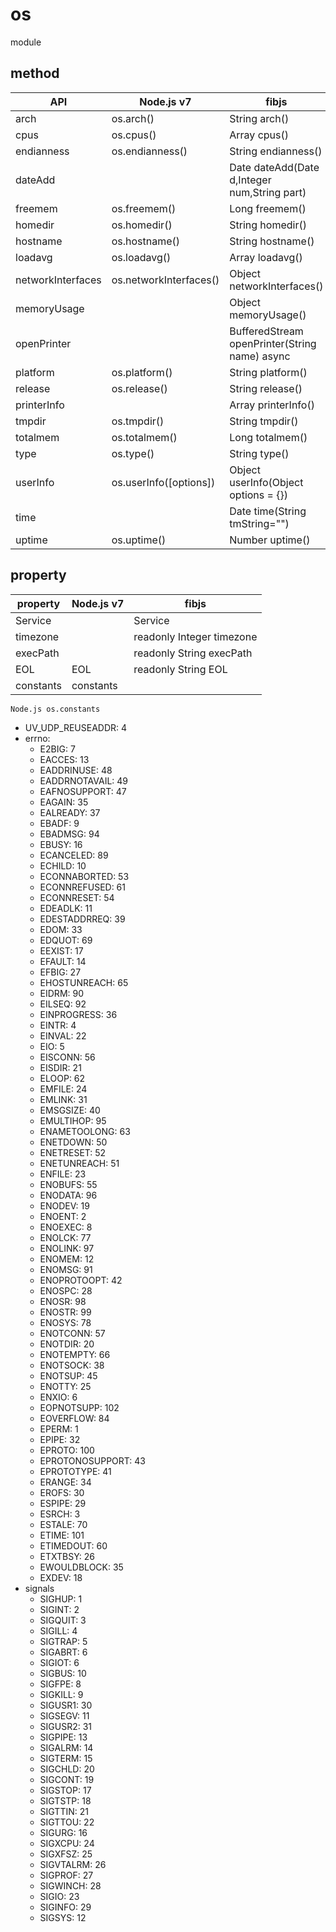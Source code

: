 # os

module

## method

|       API         |       Node.js v7       |                   fibjs                       |
|-------------------|------------------------|-----------------------------------------------|
| arch              | os.arch()              | String arch()                                 |
| cpus              | os.cpus()              | Array cpus()                                  |
| endianness        | os.endianness()        | String endianness()                           |
| dateAdd           |                        | Date dateAdd(Date d,Integer num,String part)  |
| freemem           | os.freemem()           | Long freemem()                                |
| homedir           | os.homedir()           | String homedir()                              |
| hostname          | os.hostname()          | String hostname()                             |
| loadavg           | os.loadavg()           | Array loadavg()                               |
| networkInterfaces | os.networkInterfaces() | Object networkInterfaces()                    |
| memoryUsage       |                        | Object memoryUsage()                          |
| openPrinter       |                        | BufferedStream openPrinter(String name) async |
| platform          | os.platform()          | String platform()                             |
| release           | os.release()           | String release()                              |
| printerInfo       |                        | Array printerInfo()                           |
| tmpdir            | os.tmpdir()            | String tmpdir()                               |
| totalmem          | os.totalmem()          | Long totalmem()                               |
| type              | os.type()              | String type()                                 |
| userInfo          | os.userInfo([options]) | Object userInfo(Object options = {})          |
| time              |                        | Date time(String tmString="")                 |
| uptime            | os.uptime()            | Number uptime()                               |

## property

| property | Node.js v7 |            fibjs            |
|----------|------------|-----------------------------|
|Service   |            | Service                     |
|timezone  |            | readonly Integer timezone   |
|execPath  |            | readonly String execPath    |
|EOL       | EOL        | readonly String EOL         |
|constants | constants  |                             |

`Node.js os.constants`

- UV_UDP_REUSEADDR: 4
- errno:
  - E2BIG: 7
  - EACCES: 13
  - EADDRINUSE: 48
  - EADDRNOTAVAIL: 49
  - EAFNOSUPPORT: 47
  - EAGAIN: 35
  - EALREADY: 37
  - EBADF: 9
  - EBADMSG: 94
  - EBUSY: 16
  - ECANCELED: 89
  - ECHILD: 10
  - ECONNABORTED: 53
  - ECONNREFUSED: 61
  - ECONNRESET: 54
  - EDEADLK: 11
  - EDESTADDRREQ: 39
  - EDOM: 33
  - EDQUOT: 69
  - EEXIST: 17
  - EFAULT: 14
  - EFBIG: 27
  - EHOSTUNREACH: 65
  - EIDRM: 90
  - EILSEQ: 92
  - EINPROGRESS: 36
  - EINTR: 4
  - EINVAL: 22
  - EIO: 5
  - EISCONN: 56
  - EISDIR: 21
  - ELOOP: 62
  - EMFILE: 24
  - EMLINK: 31
  - EMSGSIZE: 40
  - EMULTIHOP: 95
  - ENAMETOOLONG: 63
  - ENETDOWN: 50
  - ENETRESET: 52
  - ENETUNREACH: 51
  - ENFILE: 23
  - ENOBUFS: 55
  - ENODATA: 96
  - ENODEV: 19
  - ENOENT: 2
  - ENOEXEC: 8
  - ENOLCK: 77
  - ENOLINK: 97
  - ENOMEM: 12
  - ENOMSG: 91
  - ENOPROTOOPT: 42
  - ENOSPC: 28
  - ENOSR: 98
  - ENOSTR: 99
  - ENOSYS: 78
  - ENOTCONN: 57
  - ENOTDIR: 20
  - ENOTEMPTY: 66
  - ENOTSOCK: 38
  - ENOTSUP: 45
  - ENOTTY: 25
  - ENXIO: 6
  - EOPNOTSUPP: 102
  - EOVERFLOW: 84
  - EPERM: 1
  - EPIPE: 32
  - EPROTO: 100
  - EPROTONOSUPPORT: 43
  - EPROTOTYPE: 41
  - ERANGE: 34
  - EROFS: 30
  - ESPIPE: 29
  - ESRCH: 3
  - ESTALE: 70
  - ETIME: 101
  - ETIMEDOUT: 60
  - ETXTBSY: 26
  - EWOULDBLOCK: 35
  - EXDEV: 18
- signals
  - SIGHUP: 1
  - SIGINT: 2
  - SIGQUIT: 3
  - SIGILL: 4
  - SIGTRAP: 5
  - SIGABRT: 6
  - SIGIOT: 6
  - SIGBUS: 10
  - SIGFPE: 8
  - SIGKILL: 9
  - SIGUSR1: 30
  - SIGSEGV: 11
  - SIGUSR2: 31
  - SIGPIPE: 13
  - SIGALRM: 14
  - SIGTERM: 15
  - SIGCHLD: 20
  - SIGCONT: 19
  - SIGSTOP: 17
  - SIGTSTP: 18
  - SIGTTIN: 21
  - SIGTTOU: 22
  - SIGURG: 16
  - SIGXCPU: 24
  - SIGXFSZ: 25
  - SIGVTALRM: 26
  - SIGPROF: 27
  - SIGWINCH: 28
  - SIGIO: 23
  - SIGINFO: 29
  - SIGSYS: 12 